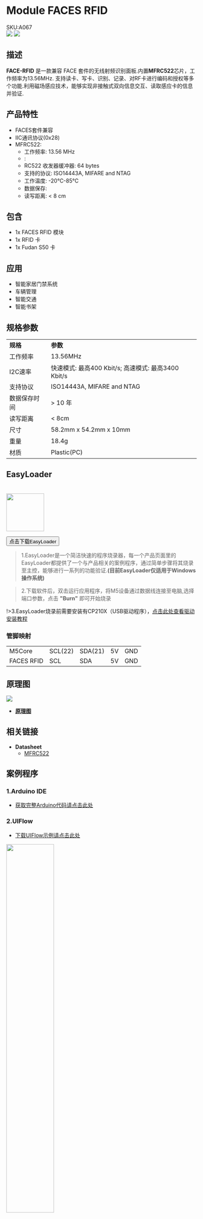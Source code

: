 # Module FACES RFID

<div class="badge badge-pill badge-primary product_sku_tag">SKU:A067</div>

<div class="product_pic"><img src="assets/img/product_pics/module/faces_rfid/faces_rfid_01.jpg"> <img src="assets/img/product_pics/module/faces_rfid/faces_rfid_02.jpg"></div>

## 描述

**FACE-RFID** 是一款兼容 FACE 套件的无线射频识别面板.内置**MFRC522**芯片，工作频率为13.56MHz. 支持读卡、写卡、识别、记录、对RF卡进行编码和授权等多个功能.利用磁场感应技术，能够实现非接触式双向信息交互、读取感应卡的信息并验证.

## 产品特性

- FACES套件兼容
- IIC通讯协议(0x28)
- MFRC522:
    - 工作频率: 13.56 MHz
    - : 
    - RC522 收发器缓冲器: 64 bytes
    - 支持的协议: ISO14443A, MIFARE and NTAG
    - 工作温度: -20℃-85℃
    - 数据保存: 
    - 读写距离: < 8 cm

## 包含

- 1x FACES RFID 模块
- 1x RFID 卡
- 1x Fudan S50 卡

## 应用

-  智能家居门禁系统
-  车辆管理
-  智能交通
-  智能书架

## 规格参数

<table>
   <tr style="font-weight:bold">
      <td>规格</td>
      <td>参数</td>
   </tr>
   <tr>
      <td>工作频率</td>
      <td>13.56MHz</td>
   </tr>
   <tr>
      <td>I2C速率</td>
      <td>快速模式: 最高400 Kbit/s; 高速模式: 最高3400 Kbit/s</td>
   </tr>
   <tr>
      <td>支持协议</td>
      <td>ISO14443A, MIFARE and NTAG</td>
   </tr>
   <tr>
      <td>数据保存时间</td>
      <td>> 10 年</td>
   </tr>
   <tr>
      <td>读写距离</td>
      <td> < 8cm</td>
   </tr>
   <tr>
      <td>尺寸</td>
      <td>58.2mm x 54.2mm x 10mm</td>
   </tr>
   <tr>
      <td>重量</td>
      <td>18.4g</td>
   </tr>
   <tr>
      <td>材质</td>
      <td>Plastic(PC)</td>
   </tr>
</table>

## EasyLoader

<img src="https://m5stack.oss-cn-shenzhen.aliyuncs.com/image/EasyLoader_logo.png" width="100px" style="margin-top:20px">

<a href="https://m5stack.oss-cn-shenzhen.aliyuncs.com/EasyLoader/Module/EasyLoader_FACES_RFID.exe"><button type="button" class="btn btn-primary">点击下载EasyLoader</button></a>

>1.EasyLoader是一个简洁快速的程序烧录器，每一个产品页面里的EasyLoader都提供了一个与产品相关的案例程序，通过简单步骤将其烧录至主控，能够进行一系列的功能验证.**(目前EasyLoader仅适用于Windows操作系统)**

>2.下载软件后，双击运行应用程序，将M5设备通过数据线连接至电脑,选择端口参数，点击 **"Burn"** 即可开始烧录

!>3.EasyLoader烧录前需要安装有CP210X（USB驱动程序），[点击此处查看驱动安装教程](zh_CN/related_documents/M5Burner#安装串口驱动)

### 管脚映射

<table>
<tr><td>M5Core</td><td>SCL(22)</td><td>SDA(21)</td><td>5V</td><td>GND</td></tr>
 <tr><td>FACES RFID</td><td>SCL</td><td>SDA</td><td>5V</td><td>GND</td></tr>
</table>

## 原理图

<img src="assets/img/product_pics/module/faces_rfid/faces_rfid_04.jpg">

- **[原理图](https://github.com/m5stack/M5-Schematic/blob/master/Modules/FACE_RFID.pdf)**

## 相关链接

- **Datasheet** 
  - [MFRC522](https://m5stack.oss-cn-shenzhen.aliyuncs.com/resource/docs/datasheet/module/MFRC522_en.pdf)

## 案例程序

### 1.Arduino IDE

 - [获取完整Arduino代码请点击此处](https://github.com/m5stack/M5-ProductExampleCodes/tree/master/Module/FACES_RFID)

### 2.UIFlow

 - [下载UIFlow示例请点击此处](https://github.com/m5stack/M5-ProductExampleCodes/tree/master/Module/FACES_RFID/UIFlow)

<img src="assets/img/product_pics/module/faces_rfid/faces_rfid.jpg" width="50%" height="50%">


## 相关视频

<video class="video_size" controls>
    <source src="https://m5stack.oss-cn-shenzhen.aliyuncs.com/video/Product_example_video/FACES-RFID.mp4" type="video/mp4">
</video>

<script>

   var purchase_link = 'https://m5stack.com/collections/m5-module/products/rfid-rc522-panel-for-m5-faces';


   anchor_search(purchase_link);
   scrollFunc();

</script>